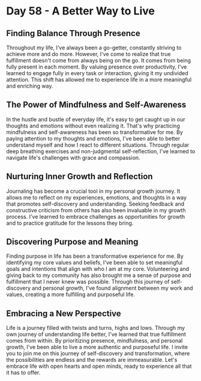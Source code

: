 # Day 58 - A Better Way to Live

## Finding Balance Through Presence
Throughout my life, I've always been a go-getter, constantly striving to achieve more and do more. However, I've come to realize that true fulfillment doesn't come from always being on the go. It comes from being fully present in each moment. By valuing presence over productivity, I've learned to engage fully in every task or interaction, giving it my undivided attention. This shift has allowed me to experience life in a more meaningful and enriching way.

## The Power of Mindfulness and Self-Awareness
In the hustle and bustle of everyday life, it's easy to get caught up in our thoughts and emotions without even realizing it. That's why practicing mindfulness and self-awareness has been so transformative for me. By paying attention to my thoughts and emotions, I've been able to better understand myself and how I react to different situations. Through regular deep breathing exercises and non-judgmental self-reflection, I've learned to navigate life's challenges with grace and compassion.

## Nurturing Inner Growth and Reflection
Journaling has become a crucial tool in my personal growth journey. It allows me to reflect on my experiences, emotions, and thoughts in a way that promotes self-discovery and understanding. Seeking feedback and constructive criticism from others has also been invaluable in my growth process. I've learned to embrace challenges as opportunities for growth and to practice gratitude for the lessons they bring.

## Discovering Purpose and Meaning
Finding purpose in life has been a transformative experience for me. By identifying my core values and beliefs, I've been able to set meaningful goals and intentions that align with who I am at my core. Volunteering and giving back to my community has also brought me a sense of purpose and fulfillment that I never knew was possible. Through this journey of self-discovery and personal growth, I've found alignment between my work and values, creating a more fulfilling and purposeful life.

## Embracing a New Perspective
Life is a journey filled with twists and turns, highs and lows. Through my own journey of understanding life better, I've learned that true fulfillment comes from within. By prioritizing presence, mindfulness, and personal growth, I've been able to live a more authentic and purposeful life. I invite you to join me on this journey of self-discovery and transformation, where the possibilities are endless and the rewards are immeasurable. Let's embrace life with open hearts and open minds, ready to experience all that it has to offer.